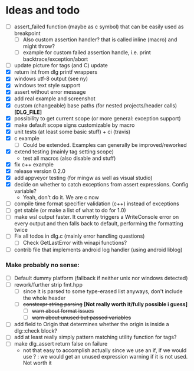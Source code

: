 # Ideas and todo

- [ ] assert_failed function (maybe as c symbol) that can be easily used as breakpoint
	- [ ] Also custom assertion handler? that is called inline (macro) and might throw?
	- [ ] example for custom failed assertion handle, i.e. print backtrace/exception/abort
- [ ] update picture for tags (and C) update
- [x] return int from dlg printf wrappers
- [x] windows utf-8 output (see ny)
- [x] windows text style support
- [x] assert without error message
- [x] add real example and screenshot
- [x] custom (changeable) base paths (for nested projects/header calls) __[DLG_FILE]__
- [x] possibility to get current scope (or more general: exception support)
- [x] make default scope signs customizable by macro
- [x] unit tests (at least some basic stuff) + ci (travis)
- [x] c example
	- [ ] Could be extended. Examples can generally be improved/reworked
- [x] extend testing (mainly tag setting scope)
	- test all macros (also disable and stuff)
- [x] fix c++ example
- [x] release version 0.2.0
- [x] add appveyor testing (for mingw as well as visual studio)
- [x] decide on whether to catch exceptions from assert expressions. Config variable?
	- Yeah, don't do it. We are c now
- [ ] compile time format specifier validation (c++) instead of exceptions
- [ ] get stable (or make a list of what to do for 1.0)
- [ ] make wsl output faster. It currently triggers a WriteConsole error on
      every output and then falls back to default, performing the formatting
	  twice
- [ ] Fix all todos in dlg.c (mainly error handling questions)
	- [ ] Check GetLastError with winapi functions?
- [ ] contrib file that implements android log handler (using android liblog)

### Make probably no sense:

- [ ] Default dummy platform (fallback if neither unix nor windows detected)
- [ ] rework/further strip fmt.hpp
	- [ ] since it is parsed to some type-erased list anyways, don't include the whole header
	- [ ] ~~constexpr string parsing~~ __[Not really worth it/fully possible i guess]__
		- [ ] ~~warn about format issues~~
		- [ ] ~~warn about unused but passed variables~~
- [ ] add field to Origin that determines whether the origin is inside a dlg::check block?
- [ ] add at least really simply pattern matching utility function for tags?
- [ ] make dlg_assert return false on failure
	- not that easy to accomplish actually since we use an if, if we would use ? : we would get
	  an unused expression warning if it is not used. Not worth it
